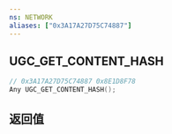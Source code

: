 ```yaml
---
ns: NETWORK
aliases: ["0x3A17A27D75C74887"]
---
```

## UGC_GET_CONTENT_HASH

```c
// 0x3A17A27D75C74887 0x8E1D8F78
Any UGC_GET_CONTENT_HASH();
```

## 返回值
